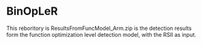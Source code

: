 # BinOpLeR
This reboritory is 
ResultsFromFuncModel_Arm.zip is the detection results form the function optimization level detection model, with the RSII as input.
